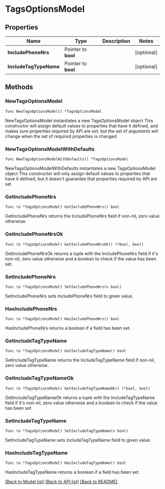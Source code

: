 # TagsOptionsModel

## Properties

Name | Type | Description | Notes
------------ | ------------- | ------------- | -------------
**IncludePhoneNrs** | Pointer to **bool** |  | [optional] 
**IncludeTagTypeName** | Pointer to **bool** |  | [optional] 

## Methods

### NewTagsOptionsModel

`func NewTagsOptionsModel() *TagsOptionsModel`

NewTagsOptionsModel instantiates a new TagsOptionsModel object
This constructor will assign default values to properties that have it defined,
and makes sure properties required by API are set, but the set of arguments
will change when the set of required properties is changed

### NewTagsOptionsModelWithDefaults

`func NewTagsOptionsModelWithDefaults() *TagsOptionsModel`

NewTagsOptionsModelWithDefaults instantiates a new TagsOptionsModel object
This constructor will only assign default values to properties that have it defined,
but it doesn't guarantee that properties required by API are set

### GetIncludePhoneNrs

`func (o *TagsOptionsModel) GetIncludePhoneNrs() bool`

GetIncludePhoneNrs returns the IncludePhoneNrs field if non-nil, zero value otherwise.

### GetIncludePhoneNrsOk

`func (o *TagsOptionsModel) GetIncludePhoneNrsOk() (*bool, bool)`

GetIncludePhoneNrsOk returns a tuple with the IncludePhoneNrs field if it's non-nil, zero value otherwise
and a boolean to check if the value has been set.

### SetIncludePhoneNrs

`func (o *TagsOptionsModel) SetIncludePhoneNrs(v bool)`

SetIncludePhoneNrs sets IncludePhoneNrs field to given value.

### HasIncludePhoneNrs

`func (o *TagsOptionsModel) HasIncludePhoneNrs() bool`

HasIncludePhoneNrs returns a boolean if a field has been set.

### GetIncludeTagTypeName

`func (o *TagsOptionsModel) GetIncludeTagTypeName() bool`

GetIncludeTagTypeName returns the IncludeTagTypeName field if non-nil, zero value otherwise.

### GetIncludeTagTypeNameOk

`func (o *TagsOptionsModel) GetIncludeTagTypeNameOk() (*bool, bool)`

GetIncludeTagTypeNameOk returns a tuple with the IncludeTagTypeName field if it's non-nil, zero value otherwise
and a boolean to check if the value has been set.

### SetIncludeTagTypeName

`func (o *TagsOptionsModel) SetIncludeTagTypeName(v bool)`

SetIncludeTagTypeName sets IncludeTagTypeName field to given value.

### HasIncludeTagTypeName

`func (o *TagsOptionsModel) HasIncludeTagTypeName() bool`

HasIncludeTagTypeName returns a boolean if a field has been set.


[[Back to Model list]](../README.md#documentation-for-models) [[Back to API list]](../README.md#documentation-for-api-endpoints) [[Back to README]](../README.md)


